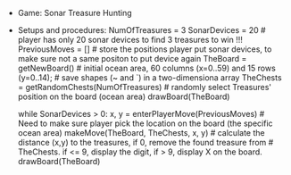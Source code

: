 - Game: Sonar Treasure Hunting

- Setups and procedures:
  NumOfTreasures = 3
  SonarDevices = 20           # player has only 20 sonar devices to find 3 treasures to win !!!  
  PreviousMoves = []          # store the positions player put sonar devices, to make sure not a same positon to put device again
  TheBoard = getNewBoard()    # initial ocean area, 60 columns (x=0..59) and 15 rows (y=0..14);
                              # save shapes (~ and `) in a two-dimensiona array
  TheChests = getRandomChests(NumOfTreasures)  # randomly select Treasures' position on the board (ocean area) 
  drawBoard(TheBoard)
  
  while SonarDevices > 0:
    x, y = enterPlayerMove(PreviousMoves)   # Need to make sure player pick the location on the board (the specific ocean area)
    makeMove(TheBoard, TheChests, x, y)     # calculate the distance (x,y) to the treasures, if 0, remove the found treasure from 
                                            # TheChests. if <= 9, display the digit,  if > 9, display X on the board. 
    drawBoard(TheBoard)
    
  

